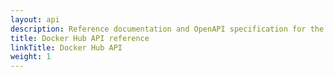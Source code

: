 ```yaml
---
layout: api
description: Reference documentation and OpenAPI specification for the Docker Hub API.
title: Docker Hub API reference
linkTitle: Docker Hub API
weight: 1
---
```

